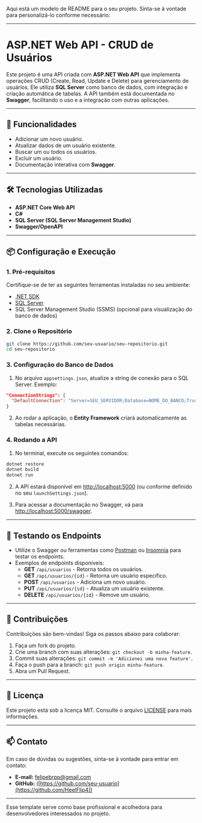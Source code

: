 Aqui está um modelo de README para o seu projeto. Sinta-se à vontade para personalizá-lo conforme necessário:

---

# ASP.NET Web API - CRUD de Usuários

Este projeto é uma API criada com **ASP.NET Web API** que implementa operações CRUD (Create, Read, Update e Delete) para gerenciamento de usuários. Ele utiliza **SQL Server** como banco de dados, com integração e criação automática de tabelas. A API também está documentada no **Swagger**, facilitando o uso e a integração com outras aplicações.

---

## 🚀 **Funcionalidades**

- Adicionar um novo usuário.
- Atualizar dados de um usuário existente.
- Buscar um ou todos os usuários.
- Excluir um usuário.
- Documentação interativa com **Swagger**.

---

## 🛠️ **Tecnologias Utilizadas**

- **ASP.NET Core Web API**
- **C#**
- **SQL Server (SQL Server Management Studio)**
- **Swagger/OpenAPI**

---

## 📦 **Configuração e Execução**

### 1. **Pré-requisitos**
Certifique-se de ter as seguintes ferramentas instaladas no seu ambiente:

- [.NET SDK](https://dotnet.microsoft.com/download)
- [SQL Server](https://www.microsoft.com/pt-br/sql-server/sql-server-downloads)
- SQL Server Management Studio (SSMS) (opcional para visualização do banco de dados)

### 2. **Clone o Repositório**

```bash
git clone https://github.com/seu-usuario/seu-repositorio.git
cd seu-repositorio
```

### 3. **Configuração do Banco de Dados**

1. No arquivo `appsettings.json`, atualize a string de conexão para o SQL Server. Exemplo:

```json
"ConnectionStrings": {
  "DefaultConnection": "Server=SEU_SERVIDOR;Database=NOME_DO_BANCO;Trusted_Connection=True;"
}
```

2. Ao rodar a aplicação, o **Entity Framework** criará automaticamente as tabelas necessárias.

### 4. **Rodando a API**

1. No terminal, execute os seguintes comandos:

```bash
dotnet restore
dotnet build
dotnet run
```

2. A API estará disponível em [http://localhost:5000](http://localhost:5000) (ou conforme definido no seu `launchSettings.json`).

3. Para acessar a documentação no Swagger, vá para [http://localhost:5000/swagger](http://localhost:5000/swagger).

---

## 🔄 **Testando os Endpoints**

- Utilize o Swagger ou ferramentas como [Postman](https://www.postman.com/) ou [Insomnia](https://insomnia.rest/) para testar os endpoints.
- Exemplos de endpoints disponíveis:
  - **GET** `/api/usuarios` - Retorna todos os usuários.
  - **GET** `/api/usuarios/{id}` - Retorna um usuário específico.
  - **POST** `/api/usuarios` - Adiciona um novo usuário.
  - **PUT** `/api/usuarios/{id}` - Atualiza um usuário existente.
  - **DELETE** `/api/usuarios/{id}` - Remove um usuário.

---

## 🤝 **Contribuições**

Contribuições são bem-vindas! Siga os passos abaixo para colaborar:

1. Faça um fork do projeto.
2. Crie uma branch com suas alterações: `git checkout -b minha-feature`.
3. Commit suas alterações: `git commit -m 'Adicionei uma nova feature'`.
4. Faça o push para a branch: `git push origin minha-feature`.
5. Abra um Pull Request.

---

## 📄 **Licença**

Este projeto está sob a licença MIT. Consulte o arquivo [LICENSE](LICENSE) para mais informações.

---

## 📫 **Contato**

Em caso de dúvidas ou sugestões, sinta-se à vontade para entrar em contato:

- **E-mail:** felipebrpp@gmail.com
- **GitHub:** ([https://github.com/seu-usuario](https://github.com/HeelFlip4))

--- 

Esse template serve como base profissional e acolhedora para desenvolvedores interessados no projeto.
